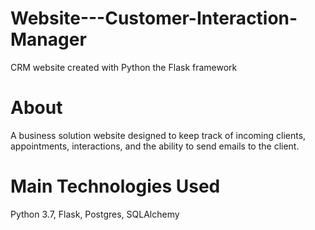 # Website---Customer-Interaction-Manager
CRM website created with Python the Flask framework

# About
A business solution website designed to keep track of incoming clients, appointments, interactions, and the ability to send emails to the client.

# Main Technologies Used
Python 3.7, Flask, Postgres, SQLAlchemy
